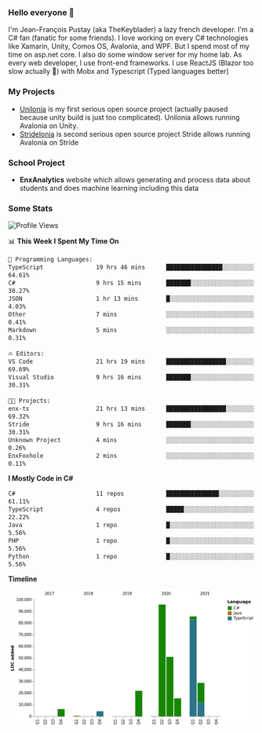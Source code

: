 ### Hello everyone 👋

I'm Jean-François Pustay (aka TheKeyblader) a lazy french developer. I'm a C# fan (fanatic for some friends). I love working on every C# technologies like Xamarin, Unity, Comos OS, Avalonia, and WPF.  But I spend most of my time on asp.net core. I also do some window server for my home lab. As every web developer, I use front-end frameworks. I use ReactJS (Blazor too slow actually 🙂) with Mobx and Typescript (Typed languages better)

### My Projects

* [Unilonia](https://github.com/TheKeyblader/Unilonia) is my first serious open source project (actually paused because unity build is just too complicated).
  Unilonia allows running Avalonia on Unity.
* [Stridelonia](https://github.com/TheKeyblader/Stridelonia) is second serious open source project
  Stride allows running Avalonia on Stride

### School Project

* __EnxAnalytics__ website which allows generating and process data about  students and does machine learning including this data 

### Some Stats

<!--START_SECTION:waka-->
![Profile Views](http://img.shields.io/badge/Profile%20Views-1-blue)

📊 **This Week I Spent My Time On** 

```text
💬 Programming Languages: 
TypeScript               19 hrs 46 mins      ████████████████░░░░░░░░░   64.61% 
C#                       9 hrs 15 mins       ███████░░░░░░░░░░░░░░░░░░   30.27% 
JSON                     1 hr 13 mins        █░░░░░░░░░░░░░░░░░░░░░░░░   4.03% 
Other                    7 mins              ░░░░░░░░░░░░░░░░░░░░░░░░░   0.41% 
Markdown                 5 mins              ░░░░░░░░░░░░░░░░░░░░░░░░░   0.31%

🔥 Editors: 
VS Code                  21 hrs 19 mins      █████████████████░░░░░░░░   69.69% 
Visual Studio            9 hrs 16 mins       ███████░░░░░░░░░░░░░░░░░░   30.31%

🐱‍💻 Projects: 
enx-ts                   21 hrs 13 mins      █████████████████░░░░░░░░   69.32% 
Stride                   9 hrs 16 mins       ███████░░░░░░░░░░░░░░░░░░   30.31% 
Unknown Project          4 mins              ░░░░░░░░░░░░░░░░░░░░░░░░░   0.26% 
EnxFoxhole               2 mins              ░░░░░░░░░░░░░░░░░░░░░░░░░   0.11%

```

**I Mostly Code in C#** 

```text
C#                       11 repos            ███████████████░░░░░░░░░░   61.11% 
TypeScript               4 repos             █████░░░░░░░░░░░░░░░░░░░░   22.22% 
Java                     1 repo              █░░░░░░░░░░░░░░░░░░░░░░░░   5.56% 
PHP                      1 repo              █░░░░░░░░░░░░░░░░░░░░░░░░   5.56% 
Python                   1 repo              █░░░░░░░░░░░░░░░░░░░░░░░░   5.56%

```


**Timeline**

![Chart not found](https://raw.githubusercontent.com/TheKeyblader/TheKeyblader/main/charts/bar_graph.png) 


<!--END_SECTION:waka-->

<!--
**TheKeyblader/TheKeyblader** is a ✨ _special_ ✨ repository because its `README.md` (this file) appears on your GitHub profile.

Here are some ideas to get you started:

- 🔭 I’m currently working on ...
- 🌱 I’m currently learning ...
- 👯 I’m looking to collaborate on ...
- 🤔 I’m looking for help with ...
- 💬 Ask me about ...
- 📫 How to reach me: ...
- 😄 Pronouns: ...
- ⚡ Fun fact: ...
-->
